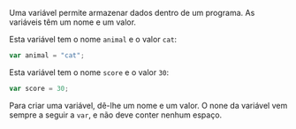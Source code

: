 Uma variável permite armazenar dados dentro de um programa. As variáveis ​​têm um nome e um valor.

Esta variável tem o nome `animal` e o valor `cat`:

```javascript
var animal = "cat";
```

Esta variável tem o nome `score` e o valor `30`:

```javascript
var score = 30;
```

Para criar uma variável, dê-lhe um nome e um valor. O none da variável vem sempre a seguir a `var`, e não deve conter nenhum espaço.